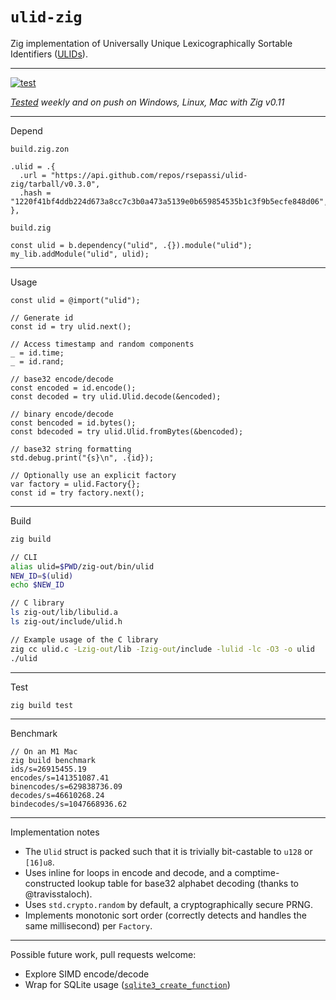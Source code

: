 # `ulid-zig`

Zig implementation of Universally Unique Lexicographically Sortable Identifiers ([ULIDs](https://github.com/ulid/spec)).

---

[![test](https://github.com/rsepassi/ulid-zig/actions/workflows/zig.yml/badge.svg)][ci]

*[Tested][ci] weekly and on push on Windows, Linux, Mac with Zig v0.11*

---

Depend

`build.zig.zon`
```zig
.ulid = .{
  .url = "https://api.github.com/repos/rsepassi/ulid-zig/tarball/v0.3.0",
  .hash = "1220f41bf4ddb224d673a8cc7c3b0a473a5139e0b659854535b1c3f9b5ecfe848d06",
},
```

`build.zig`
```zig
const ulid = b.dependency("ulid", .{}).module("ulid");
my_lib.addModule("ulid", ulid);
```
---
Usage
```zig
const ulid = @import("ulid");

// Generate id
const id = try ulid.next();

// Access timestamp and random components
_ = id.time;
_ = id.rand;

// base32 encode/decode
const encoded = id.encode();
const decoded = try ulid.Ulid.decode(&encoded);

// binary encode/decode
const bencoded = id.bytes();
const bdecoded = try ulid.Ulid.fromBytes(&bencoded);

// base32 string formatting
std.debug.print("{s}\n", .{id});

// Optionally use an explicit factory
var factory = ulid.Factory{};
const id = try factory.next();
```

---

Build

```bash
zig build

// CLI
alias ulid=$PWD/zig-out/bin/ulid
NEW_ID=$(ulid)
echo $NEW_ID

// C library
ls zig-out/lib/libulid.a
ls zig-out/include/ulid.h

// Example usage of the C library
zig cc ulid.c -Lzig-out/lib -Izig-out/include -lulid -lc -O3 -o ulid
./ulid
```

---

Test
```
zig build test
```
---
Benchmark

```
// On an M1 Mac
zig build benchmark
ids/s=26915455.19
encodes/s=141351087.41
binencodes/s=629838736.09
decodes/s=46610268.24
bindecodes/s=1047668936.62
```
---

Implementation notes

* The `Ulid` struct is packed such that it is trivially bit-castable to `u128` or `[16]u8`.
* Uses inline for loops in encode and decode, and a comptime-constructed lookup table for
  base32 alphabet decoding (thanks to @travisstaloch).
* Uses `std.crypto.random` by default, a cryptographically secure PRNG.
* Implements monotonic sort order (correctly detects and handles the same
  millisecond) per `Factory`.

---

Possible future work, pull requests welcome:

* Explore SIMD encode/decode
* Wrap for SQLite usage ([`sqlite3_create_function`](https://www.sqlite.org/c3ref/create_function.html))


[ci]: https://github.com/rsepassi/ulid-zig/actions/workflows/zig.yml?query=branch%3Amain
